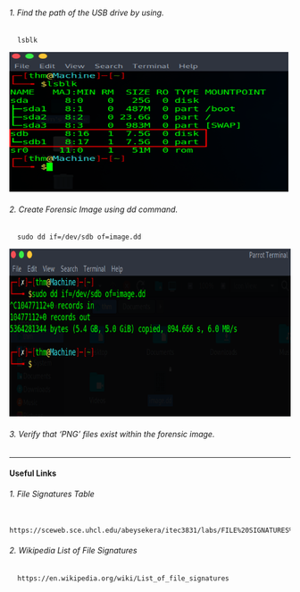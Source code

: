 ###### 1. Find the path of the USB drive by using.
      lsblk
<img src="1.lsblk.png" alt="Image Alt Text" width="500" height="250">

###### 2. Create Forensic Image using dd command.
      sudo dd if=/dev/sdb of=image.dd
<img src="2.image.png" alt="Image Alt Text" width="600" height="300">

###### 3. Verify that ‘PNG’ files exist within the forensic image.


----
#### Useful Links
###### 1. File Signatures Table
      https://sceweb.sce.uhcl.edu/abeysekera/itec3831/labs/FILE%20SIGNATURES%20TABLE.pdf

###### 2. Wikipedia List of File Signatures
      https://en.wikipedia.org/wiki/List_of_file_signatures
<!-- ![lsblk](1.lsblk.png) -->
